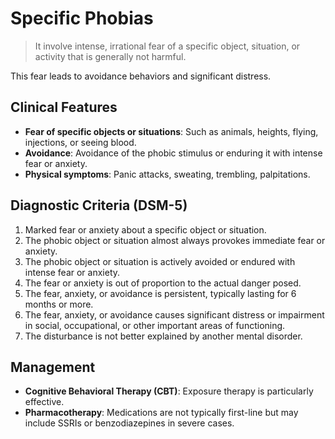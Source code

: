# Specific Phobias

> It involve intense, irrational fear of a specific object, situation, or activity that is generally not harmful.

This fear leads to avoidance behaviors and significant distress.

## Clinical Features

- **Fear of specific objects or situations**: Such as animals, heights, flying, injections, or seeing blood.
- **Avoidance**: Avoidance of the phobic stimulus or enduring it with intense fear or anxiety.
- **Physical symptoms**: Panic attacks, sweating, trembling, palpitations.

## Diagnostic Criteria (DSM-5)

1. Marked fear or anxiety about a specific object or situation.
2. The phobic object or situation almost always provokes immediate fear or anxiety.
3. The phobic object or situation is actively avoided or endured with intense fear or anxiety.
4. The fear or anxiety is out of proportion to the actual danger posed.
5. The fear, anxiety, or avoidance is persistent, typically lasting for 6 months or more.
6. The fear, anxiety, or avoidance causes significant distress or impairment in social, occupational, or other important areas of functioning.
7. The disturbance is not better explained by another mental disorder.

## Management

- **Cognitive Behavioral Therapy (CBT)**: Exposure therapy is particularly effective.
- **Pharmacotherapy**: Medications are not typically first-line but may include SSRIs or benzodiazepines in severe cases.
